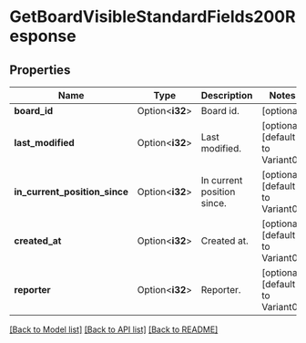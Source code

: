 # GetBoardVisibleStandardFields200Response

## Properties

Name | Type | Description | Notes
------------ | ------------- | ------------- | -------------
**board_id** | Option<**i32**> | Board id. | [optional]
**last_modified** | Option<**i32**> | Last modified. | [optional][default to Variant0]
**in_current_position_since** | Option<**i32**> | In current position since. | [optional][default to Variant0]
**created_at** | Option<**i32**> | Created at. | [optional][default to Variant0]
**reporter** | Option<**i32**> | Reporter. | [optional][default to Variant0]

[[Back to Model list]](../README.md#documentation-for-models) [[Back to API list]](../README.md#documentation-for-api-endpoints) [[Back to README]](../README.md)


